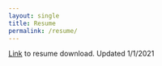 ```yaml
---
layout: single
title: Resume
permalink: /resume/
---
```

[Link](http://belsten.github.io/doc/Alexander_Belsten_Resume.pdf) to resume download. Updated 1/1/2021
